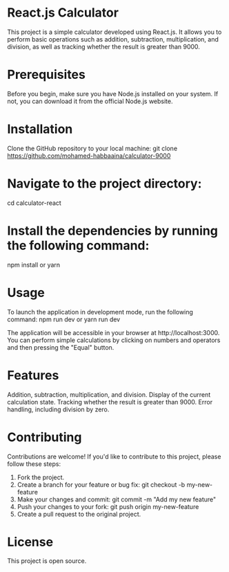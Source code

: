 # React.js Calculator
This project is a simple calculator developed using React.js. It allows you to perform basic operations such as addition, subtraction, multiplication, and division, as well as tracking whether the result is greater than 9000.

# Prerequisites
Before you begin, make sure you have Node.js installed on your system. If not, you can download it from the official Node.js website.

# Installation
Clone the GitHub repository to your local machine:
git clone https://github.com/mohamed-habbaaina/calculator-9000

# Navigate to the project directory:
cd calculator-react

# Install the dependencies by running the following command:
npm install
or
yarn

# Usage
To launch the application in development mode, run the following command:
npm run dev
or
yarn run dev

The application will be accessible in your browser at http://localhost:3000. You can perform simple calculations by clicking on numbers and operators and then pressing the "Equal" button.

# Features
Addition, subtraction, multiplication, and division.
Display of the current calculation state.
Tracking whether the result is greater than 9000.
Error handling, including division by zero.

# Contributing
Contributions are welcome! If you'd like to contribute to this project, please follow these steps:
1. Fork the project.
2. Create a branch for your feature or bug fix: git checkout -b my-new-feature
3. Make your changes and commit: git commit -m "Add my new feature"
4. Push your changes to your fork: git push origin my-new-feature
5. Create a pull request to the original project.

# License
This project is open source.